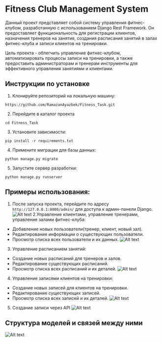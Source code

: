 # Fitness Club Management System
Данный проект представляет собой систему управления фитнес-клубом, разработанную с использованием Django Rest Framework. Он предоставляет функциональность для регистрации клиентов, назначения тренеров на занятия, создания расписания занятий в залах фитнес-клуба и записи клиентов на тренировки.

Цель проекта - облегчить управление фитнес-клубом, автоматизировать процессы записи на тренировки, а также предоставить администраторам и тренерам инструменты для эффективного управления занятиями и клиентами.



## Инструкции по установке
1. Клонируйте репозиторий на локальную машину:
```
https://github.com/RamazanAyazbek/Fitness_Task.git
```
2. Перейдите в каталог проекта
```
cd Fitness_Task
```
3. Установите зависимости:
```
pip install -r requirements.txt
```
4. Примените миграции для базы данных:
```
python manage.py migrate
```
5. Запустите сервер разработки:
```
python manage.py runserver
```

## Примеры использования: 
1. После запуска проекта, перейдите по адресу 
```http://127.0.0.1:8000/admin/``` для доступа к админ-панели Django.
![Alt text](screeens/admin-panel.jpg)
2.Управление клиентами, управление тренерами, управление залами фитнес-клуба:
 - Добавление новых пользователи(тренер, клиент, новый зал).
 - Редактирование информации о существующих пользователи.
 - Просмотр списка всех пользователи и их данных.
 ![Alt text](screeens/add_trainer.jpg)
3. Управление расписанием занятий:
- Создание новых расписаний для тренеров и залов.
- Редактирование существующих расписаний.
- Просмотр списка всех расписаний и их деталей.
![Alt text](screeens/create_schedule.jpg)
4. Управление записями клиентов на тренировки:
- Создание новых записей для клиентов на тренировки.
- Редактирование существующих записей.
- Просмотр списка всех записей и их деталей.
![Alt text](screeens/list_appointment.jpg)

5. Создание записи через API
![Alt text](screeens/api_appointment.jpg)


## Структура моделей и связей между ними
![Alt text](screeens/erd.png)
